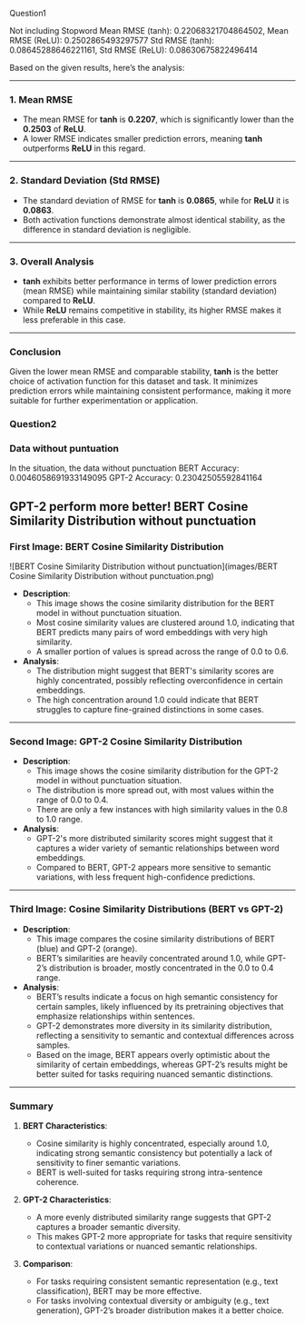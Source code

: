 Question1

Not including Stopword
Mean RMSE (tanh): 0.22068321704864502, Mean RMSE (ReLU): 0.2502865493297577
Std RMSE (tanh): 0.08645288646221161, Std RMSE (ReLU): 0.08630675822496414

Based on the given results, here’s the analysis:

---

### **1. Mean RMSE**
- The mean RMSE for **tanh** is **0.2207**, which is significantly lower than the **0.2503** of **ReLU**.
- A lower RMSE indicates smaller prediction errors, meaning **tanh** outperforms **ReLU** in this regard.

---

### **2. Standard Deviation (Std RMSE)**
- The standard deviation of RMSE for **tanh** is **0.0865**, while for **ReLU** it is **0.0863**.
- Both activation functions demonstrate almost identical stability, as the difference in standard deviation is negligible.

---

### **3. Overall Analysis**
- **tanh** exhibits better performance in terms of lower prediction errors (mean RMSE) while maintaining similar stability (standard deviation) compared to **ReLU**.
- While **ReLU** remains competitive in stability, its higher RMSE makes it less preferable in this case.

---

### **Conclusion**
Given the lower mean RMSE and comparable stability, **tanh** is the better choice of activation function for this dataset and task. It minimizes prediction errors while maintaining consistent performance, making it more suitable for further experimentation or application.

### **Question2**

### **Data without puntuation**

In the situation, the data without punctuation
BERT Accuracy: 0.0046058691933149095
GPT-2 Accuracy: 0.23042505592841164

GPT-2 perform more better!
BERT Cosine Similarity Distribution without punctuation
---

### **First Image: BERT Cosine Similarity Distribution**

![BERT Cosine Similarity Distribution without punctuation](images/BERT Cosine Similarity Distribution without punctuation.png)

- **Description**: 
  - This image shows the cosine similarity distribution for the BERT model in without punctuation situation.
  - Most cosine similarity values are clustered around 1.0, indicating that BERT predicts many pairs of word embeddings with very high similarity.
  - A smaller portion of values is spread across the range of 0.0 to 0.6.
- **Analysis**: 
  - The distribution might suggest that BERT's similarity scores are highly concentrated, possibly reflecting overconfidence in certain embeddings.
  - The high concentration around 1.0 could indicate that BERT struggles to capture fine-grained distinctions in some cases.

---

### **Second Image: GPT-2 Cosine Similarity Distribution**
- **Description**: 
  - This image shows the cosine similarity distribution for the GPT-2 model in without punctuation situation.
  - The distribution is more spread out, with most values  within the range of 0.0 to 0.4.
  - There are only a few instances with high similarity values in the 0.8 to 1.0 range.
- **Analysis**: 
  - GPT-2's more distributed similarity scores might suggest that it captures a wider variety of semantic relationships between word embeddings.
  - Compared to BERT, GPT-2 appears more sensitive to semantic variations, with less frequent high-confidence predictions.

---

### **Third Image: Cosine Similarity Distributions (BERT vs GPT-2)**
- **Description**: 
  - This image compares the cosine similarity distributions of BERT (blue) and GPT-2 (orange).
  - BERT’s similarities are heavily concentrated around 1.0, while GPT-2’s distribution is broader, mostly concentrated in the 0.0 to 0.4 range.
- **Analysis**: 
  - BERT’s results indicate a focus on high semantic consistency for certain samples, likely influenced by its pretraining objectives that emphasize relationships within sentences.
  - GPT-2 demonstrates more diversity in its similarity distribution, reflecting a sensitivity to semantic and contextual differences across samples.
  - Based on the image, BERT appears overly optimistic about the similarity of certain embeddings, whereas GPT-2’s results might be better suited for tasks requiring nuanced semantic distinctions.

---

### **Summary**
1. **BERT Characteristics**:
   - Cosine similarity is highly concentrated, especially around 1.0, indicating strong semantic consistency but potentially a lack of sensitivity to finer semantic variations.
   - BERT is well-suited for tasks requiring strong intra-sentence coherence.

2. **GPT-2 Characteristics**:
   - A more evenly distributed similarity range suggests that GPT-2 captures a broader semantic diversity.
   - This makes GPT-2 more appropriate for tasks that require sensitivity to contextual variations or nuanced semantic relationships.

3. **Comparison**:
   - For tasks requiring consistent semantic representation (e.g., text classification), BERT may be more effective.
   - For tasks involving contextual diversity or ambiguity (e.g., text generation), GPT-2’s broader distribution makes it a better choice.